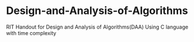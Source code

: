 # Design-and-Analysis-of-Algorithms
RIT Handout for Design and Analysis of Algorithms(DAA) Using C language with time complexity
